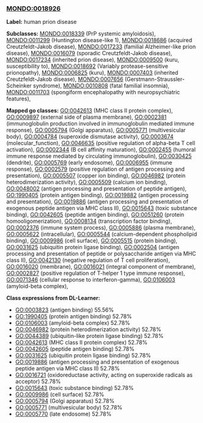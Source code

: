 
### [MONDO:0018926](http://purl.obolibrary.org/obo/MONDO_0018926)
**Label:** human prion disease

**Subclasses:** [MONDO:0018339](http://purl.obolibrary.org/obo/MONDO_0018339) (PrP systemic amyloidosis), [MONDO:0011299](http://purl.obolibrary.org/obo/MONDO_0011299) (Huntington disease-like 1), [MONDO:0018686](http://purl.obolibrary.org/obo/MONDO_0018686) (acquired Creutzfeldt-Jakob disease), [MONDO:0017233](http://purl.obolibrary.org/obo/MONDO_0017233) (familial Alzheimer-like prion disease), [MONDO:0016079](http://purl.obolibrary.org/obo/MONDO_0016079) (sporadic Creutzfeldt-Jakob disease), [MONDO:0017234](http://purl.obolibrary.org/obo/MONDO_0017234) (inherited prion disease), [MONDO:0009500](http://purl.obolibrary.org/obo/MONDO_0009500) (kuru, susceptibility to), [MONDO:0018692](http://purl.obolibrary.org/obo/MONDO_0018692) (Variably protease-sensitive prionopathy), [MONDO:0006825](http://purl.obolibrary.org/obo/MONDO_0006825) (kuru), [MONDO:0007403](http://purl.obolibrary.org/obo/MONDO_0007403) (inherited Creutzfeldt-Jakob disease), [MONDO:0007656](http://purl.obolibrary.org/obo/MONDO_0007656) (Gerstmann-Straussler-Scheinker syndrome), [MONDO:0010808](http://purl.obolibrary.org/obo/MONDO_0010808) (fatal familial insomnia), [MONDO:0011703](http://purl.obolibrary.org/obo/MONDO_0011703) (spongiform encephalopathy with neuropsychiatric features), 

**Mapped go classes:** [GO:0042613](http://purl.obolibrary.org/obo/GO_0042613) (MHC class II protein complex), [GO:0009897](http://purl.obolibrary.org/obo/GO_0009897) (external side of plasma membrane), [GO:0002381](http://purl.obolibrary.org/obo/GO_0002381) (immunoglobulin production involved in immunoglobulin mediated immune response), [GO:0005794](http://purl.obolibrary.org/obo/GO_0005794) (Golgi apparatus), [GO:0005771](http://purl.obolibrary.org/obo/GO_0005771) (multivesicular body), [GO:0004784](http://purl.obolibrary.org/obo/GO_0004784) (superoxide dismutase activity), [GO:0003674](http://purl.obolibrary.org/obo/GO_0003674) (molecular_function), [GO:0046635](http://purl.obolibrary.org/obo/GO_0046635) (positive regulation of alpha-beta T cell activation), [GO:0002344](http://purl.obolibrary.org/obo/GO_0002344) (B cell affinity maturation), [GO:0002455](http://purl.obolibrary.org/obo/GO_0002455) (humoral immune response mediated by circulating immunoglobulin), [GO:0030425](http://purl.obolibrary.org/obo/GO_0030425) (dendrite), [GO:0005769](http://purl.obolibrary.org/obo/GO_0005769) (early endosome), [GO:0006955](http://purl.obolibrary.org/obo/GO_0006955) (immune response), [GO:0002579](http://purl.obolibrary.org/obo/GO_0002579) (positive regulation of antigen processing and presentation), [GO:0005507](http://purl.obolibrary.org/obo/GO_0005507) (copper ion binding), [GO:0046982](http://purl.obolibrary.org/obo/GO_0046982) (protein heterodimerization activity), [GO:0005509](http://purl.obolibrary.org/obo/GO_0005509) (calcium ion binding), [GO:0048002](http://purl.obolibrary.org/obo/GO_0048002) (antigen processing and presentation of peptide antigen), [GO:1990405](http://purl.obolibrary.org/obo/GO_1990405) (protein antigen binding), [GO:0019882](http://purl.obolibrary.org/obo/GO_0019882) (antigen processing and presentation), [GO:0019886](http://purl.obolibrary.org/obo/GO_0019886) (antigen processing and presentation of exogenous peptide antigen via MHC class II), [GO:0015643](http://purl.obolibrary.org/obo/GO_0015643) (toxic substance binding), [GO:0042605](http://purl.obolibrary.org/obo/GO_0042605) (peptide antigen binding), [GO:0051260](http://purl.obolibrary.org/obo/GO_0051260) (protein homooligomerization), [GO:0008134](http://purl.obolibrary.org/obo/GO_0008134) (transcription factor binding), [GO:0002376](http://purl.obolibrary.org/obo/GO_0002376) (immune system process), [GO:0005886](http://purl.obolibrary.org/obo/GO_0005886) (plasma membrane), [GO:0005622](http://purl.obolibrary.org/obo/GO_0005622) (intracellular), [GO:0005544](http://purl.obolibrary.org/obo/GO_0005544) (calcium-dependent phospholipid binding), [GO:0009986](http://purl.obolibrary.org/obo/GO_0009986) (cell surface), [GO:0005515](http://purl.obolibrary.org/obo/GO_0005515) (protein binding), [GO:0031625](http://purl.obolibrary.org/obo/GO_0031625) (ubiquitin protein ligase binding), [GO:0002504](http://purl.obolibrary.org/obo/GO_0002504) (antigen processing and presentation of peptide or polysaccharide antigen via MHC class II), [GO:0042130](http://purl.obolibrary.org/obo/GO_0042130) (negative regulation of T cell proliferation), [GO:0016020](http://purl.obolibrary.org/obo/GO_0016020) (membrane), [GO:0016021](http://purl.obolibrary.org/obo/GO_0016021) (integral component of membrane), [GO:0002827](http://purl.obolibrary.org/obo/GO_0002827) (positive regulation of T-helper 1 type immune response), [GO:0071346](http://purl.obolibrary.org/obo/GO_0071346) (cellular response to interferon-gamma), [GO:0106003](http://purl.obolibrary.org/obo/GO_0106003) (amyloid-beta complex), 

**Class expressions from DL-Learner:**

- [GO:0003823](http://purl.obolibrary.org/obo/GO_0003823) (antigen binding) 55.56%
- [GO:1990405](http://purl.obolibrary.org/obo/GO_1990405) (protein antigen binding) 52.78%
- [GO:0106003](http://purl.obolibrary.org/obo/GO_0106003) (amyloid-beta complex) 52.78%
- [GO:0046982](http://purl.obolibrary.org/obo/GO_0046982) (protein heterodimerization activity) 52.78%
- [GO:0044389](http://purl.obolibrary.org/obo/GO_0044389) (ubiquitin-like protein ligase binding) 52.78%
- [GO:0042613](http://purl.obolibrary.org/obo/GO_0042613) (MHC class II protein complex) 52.78%
- [GO:0042605](http://purl.obolibrary.org/obo/GO_0042605) (peptide antigen binding) 52.78%
- [GO:0031625](http://purl.obolibrary.org/obo/GO_0031625) (ubiquitin protein ligase binding) 52.78%
- [GO:0019886](http://purl.obolibrary.org/obo/GO_0019886) (antigen processing and presentation of exogenous peptide antigen via MHC class II) 52.78%
- [GO:0016721](http://purl.obolibrary.org/obo/GO_0016721) (oxidoreductase activity, acting on superoxide radicals as acceptor) 52.78%
- [GO:0015643](http://purl.obolibrary.org/obo/GO_0015643) (toxic substance binding) 52.78%
- [GO:0009986](http://purl.obolibrary.org/obo/GO_0009986) (cell surface) 52.78%
- [GO:0005794](http://purl.obolibrary.org/obo/GO_0005794) (Golgi apparatus) 52.78%
- [GO:0005771](http://purl.obolibrary.org/obo/GO_0005771) (multivesicular body) 52.78%
- [GO:0005770](http://purl.obolibrary.org/obo/GO_0005770) (late endosome) 52.78%


